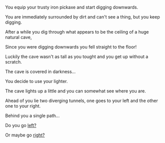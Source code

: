 You equip your trusty iron pickaxe and start digging downwards.

You are immediately surrounded by dirt and can't see a thing, but you keep digging.

After a while you dig through what appears to be the ceiling of a huge natural cave,

Since you were digging downwards you fell straight to the floor!

Luckily the cave wasn't as tall as you tought and you get up without a scratch.

The cave is covered in darkness...

You decide to use your lighter.

The cave lights up a little and you can somewhat see where you are.

Ahead of you lie two diverging tunnels, one goes to your left and the other one to your right.

Behind you a single path...

Do you go [left?](goleft/goleft.md)

Or maybe go [right?](goright/goright.md) 
